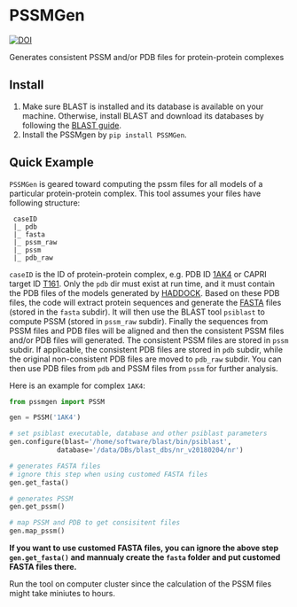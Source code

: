 # PSSMGen

[![DOI](https://zenodo.org/badge/DOI/10.5281/zenodo.3635712.svg)](https://doi.org/10.5281/zenodo.3635712)

Generates consistent PSSM and/or PDB files for protein-protein complexes

## Install

1. Make sure BLAST is installed and its database is available on your machine. Otherwise, install BLAST and download its databases by following the [BLAST guide](https://blast.ncbi.nlm.nih.gov/Blast.cgi?CMD=Web&PAGE_TYPE=BlastDocs&DOC_TYPE=Download).
2. Install the PSSMgen by `pip install PSSMGen`.

## Quick Example
`PSSMGen` is geared toward computing the pssm files for all models of a particular protein-protein complex. This tool assumes your files have following structure:

```
 caseID
 |_ pdb
 |_ fasta
 |_ pssm_raw
 |_ pssm
 |_ pdb_raw
```

`caseID` is the ID of protein-protein complex, e.g. PDB ID [1AK4](https://www.rcsb.org/structure/1ak4) or CAPRI target ID [T161](https://www.ebi.ac.uk/pdbe/complex-pred/capri/round/48/). Only the `pdb` dir must exist at run time, and it must contain the PDB files of the models generated by [HADDOCK](http://www.bonvinlab.org/software/haddock2.2/). Based on these PDB files, the code will extract protein sequences and generate the [FASTA](https://en.wikipedia.org/wiki/FASTA_format) files (stored in the `fasta` subdir). It will then use the BLAST tool `psiblast` to compute PSSM (stored in `pssm_raw` subdir). Finally the sequences from PSSM files and PDB files will be aligned and then the consistent PSSM files and/or PDB files will generated. The consistent PSSM files are stored in `pssm` subdir. If applicable, the consistent PDB files are stored in `pdb` subdir, while the original non-consistent PDB files are moved to `pdb_raw` subdir. You can then use PDB files from `pdb` and PSSM files from `pssm` for further analysis.

Here is an example for complex `1AK4`:

```python
from pssmgen import PSSM

gen = PSSM('1AK4')

# set psiblast executable, database and other psiblast parameters
gen.configure(blast='/home/software/blast/bin/psiblast',
            database='/data/DBs/blast_dbs/nr_v20180204/nr')

# generates FASTA files
# ignore this step when using customed FASTA files
gen.get_fasta()

# generates PSSM
gen.get_pssm()

# map PSSM and PDB to get consisitent files
gen.map_pssm()
```

**If you want to use customed FASTA files, you can ignore the above step `gen.get_fasta()` and mannualy create the `fasta` folder and put customed FASTA files there.**

Run the tool on computer cluster since the calculation of the PSSM files might take miniutes to hours.